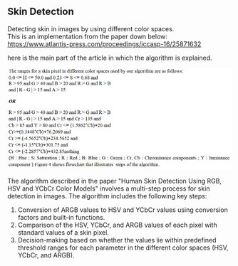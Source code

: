 ## Skin Detection
  
Detecting skin in images by using different color spaces.  
This is an implementation from the paper down below:  
https://www.atlantis-press.com/proceedings/iccasp-16/25871632  

here is the main part of the article in which the algorithm is explained.  

![paper algorithm](paper-algo.jpg)

The algorithm described in the paper "Human Skin Detection Using RGB, HSV and YCbCr Color Models" involves a multi-step process for skin detection in images. The algorithm includes the following key steps:  
  
1. Conversion of ARGB values to HSV and YCbCr values using conversion factors and built-in functions.  
2. Comparison of the HSV, YCbCr, and ARGB values of each pixel with standard values of a skin pixel.  
3. Decision-making based on whether the values lie within predefined threshold ranges for each parameter in the different color spaces (HSV, YCbCr, and ARGB).  


